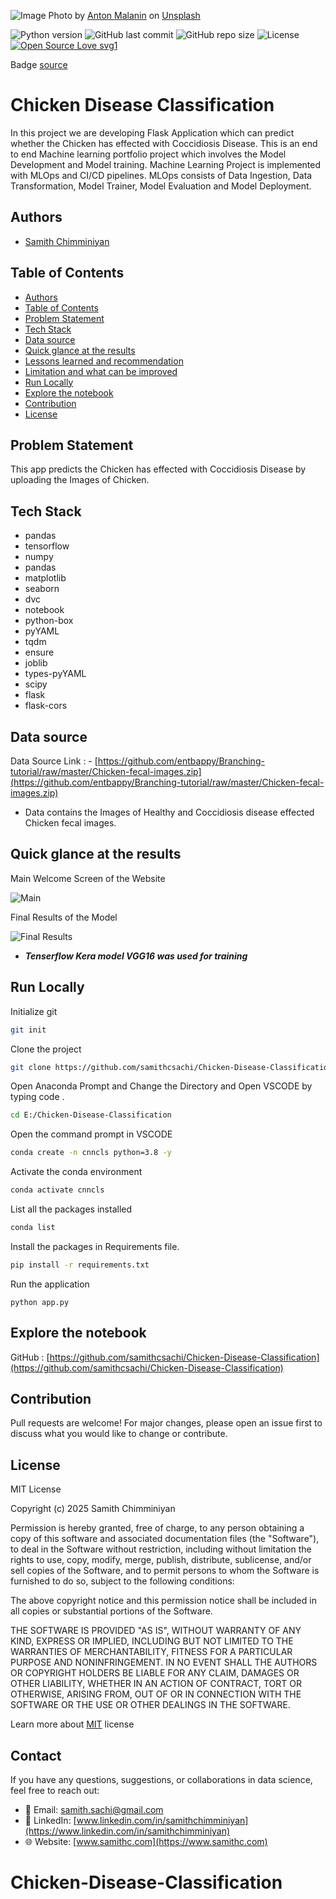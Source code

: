 ![Image](assets/anton-malanin-RSW0UMbIkz8-unsplash.jpg)
Photo by <a href="https://unsplash.com/@antomalani?utm_content=creditCopyText&utm_medium=referral&utm_source=unsplash">Anton Malanin</a> on <a href="https://unsplash.com/photos/brown-and-white-hen-on-ground-RSW0UMbIkz8?utm_content=creditCopyText&utm_medium=referral&utm_source=unsplash">Unsplash</a>
      


![Python version](https://img.shields.io/badge/Python%20version-3.10-lightgrey)
![GitHub last commit](https://img.shields.io/github/last-commit/samithcsachi/Chicken-Disease-Classification)
![GitHub repo size](https://img.shields.io/github/repo-size/samithcsachi/Chicken-Disease-Classification)
![License](https://img.shields.io/badge/License-MIT-green)
[![Open Source Love svg1](https://badges.frapsoft.com/os/v1/open-source.svg?v=103)](https://github.com/ellerbrock/open-source-badges/)

Badge [source](https://shields.io/)

# Chicken Disease Classification

In this project we are developing Flask Application which can predict whether the Chicken has effected with Coccidiosis Disease. This is an end to end Machine learning portfolio project which involves the Model Development and Model training. Machine Learning Project is implemented with MLOps and CI/CD pipelines. MLOps consists of Data Ingestion, Data Transformation, Model Trainer, Model Evaluation and Model Deployment. 

## Authors

- [Samith Chimminiyan](https://www.github.com/samithcsachi)

## Table of Contents

- [Authors](#Authors)
- [Table of Contents](#table-of-contents)
- [Problem Statement](#problem-statement)
- [Tech Stack](#tech-stack)
- [Data source](#Data-source)
- [Quick glance at the results](#Quick-glance-at-the-results)
- [Lessons learned and recommendation](#lessons-learned-and-recommendation)
- [Limitation and what can be improved](#limitation-and-what-can-be-improved)
- [Run Locally](#run-locally)
- [Explore the notebook](#explore-the-notebook)
- [Contribution](#contribution)
- [License](#license)

## Problem Statement 

This app predicts the Chicken has effected with Coccidiosis Disease by uploading the Images of Chicken. 


## Tech Stack

- pandas
- tensorflow
- numpy
- pandas
- matplotlib
- seaborn
- dvc
- notebook
- python-box
- pyYAML
- tqdm
- ensure
- joblib
- types-pyYAML
- scipy
- flask
- flask-cors

## Data source

Data Source Link : - [https://github.com/entbappy/Branching-tutorial/raw/master/Chicken-fecal-images.zip](https://github.com/entbappy/Branching-tutorial/raw/master/Chicken-fecal-images.zip)

- Data contains the Images of Healthy and Coccidiosis disease effected Chicken fecal images. 

## Quick glance at the results

Main Welcome Screen of the Website

![Main](assets/main_screen.jpg)

Final Results of the Model

![Final Results](assets/result.jpg)




- ***Tenserflow Kera model VGG16 was used for training***



## Run Locally
Initialize git

```bash
git init
```

Clone the project

```bash
git clone https://github.com/samithcsachi/Chicken-Disease-Classification.git
```

Open Anaconda Prompt and Change the Directory and Open VSCODE by typing code .

```bash
cd E:/Chicken-Disease-Classification

```

Open the command prompt in VSCODE

```bash
conda create -n cnncls python=3.8 -y
```
Activate the conda environment

```bash
conda activate cnncls
```

List all the packages installed

```bash
conda list
```
Install the packages in Requirements file. 

```bash
pip install -r requirements.txt
```
Run the application 

```
python app.py

```




## Explore the notebook

GitHub :  [https://github.com/samithcsachi/Chicken-Disease-Classification](https://github.com/samithcsachi/Chicken-Disease-Classification)

## Contribution

Pull requests are welcome! For major changes, please open an issue first to discuss what you would like to change or contribute.

## License

MIT License

Copyright (c) 2025 Samith Chimminiyan

Permission is hereby granted, free of charge, to any person obtaining a copy
of this software and associated documentation files (the "Software"), to deal
in the Software without restriction, including without limitation the rights
to use, copy, modify, merge, publish, distribute, sublicense, and/or sell
copies of the Software, and to permit persons to whom the Software is
furnished to do so, subject to the following conditions:

The above copyright notice and this permission notice shall be included in all
copies or substantial portions of the Software.

THE SOFTWARE IS PROVIDED "AS IS", WITHOUT WARRANTY OF ANY KIND, EXPRESS OR
IMPLIED, INCLUDING BUT NOT LIMITED TO THE WARRANTIES OF MERCHANTABILITY,
FITNESS FOR A PARTICULAR PURPOSE AND NONINFRINGEMENT. IN NO EVENT SHALL THE
AUTHORS OR COPYRIGHT HOLDERS BE LIABLE FOR ANY CLAIM, DAMAGES OR OTHER
LIABILITY, WHETHER IN AN ACTION OF CONTRACT, TORT OR OTHERWISE, ARISING FROM,
OUT OF OR IN CONNECTION WITH THE SOFTWARE OR THE USE OR OTHER DEALINGS IN THE
SOFTWARE.

Learn more about [MIT](https://choosealicense.com/licenses/mit/) license

## Contact
If you have any questions, suggestions, or collaborations in data science, feel free to reach out:
- 📧 Email: [samith.sachi@gmail.com](mailto:samith.sachi@gmail.com)
- 🔗 LinkedIn: [www.linkedin.com/in/samithchimminiyan](https://www.linkedin.com/in/samithchimminiyan)
- 🌐 Website: [www.samithc.com](https://www.samithc.com)
# Chicken-Disease-Classification